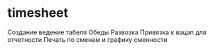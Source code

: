 # timesheet
Создание ведение табеля 
Обеды 
Развозка
Привязка к вацап для отчетности
Печать по сменам и графику сменности
